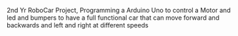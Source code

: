 2nd Yr RoboCar Project, Programming a Arduino Uno to control a Motor and led and bumpers to have a full functional car that can move forward and backwards and left and right at different speeds 
